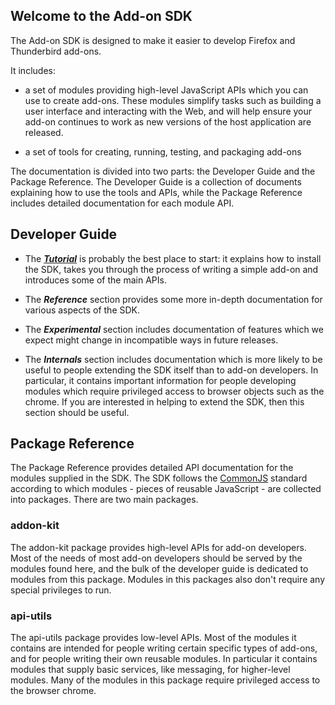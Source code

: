 
Welcome to the Add-on SDK
-------------------------

The Add-on SDK is designed to make it easier to develop Firefox and Thunderbird
add-ons.

It includes:

* a set of modules providing high-level JavaScript APIs which you can use to
create add-ons. These modules simplify tasks such as building a user interface
and interacting with the Web, and will help ensure your add-on continues to
work as new versions of the host application are released. 

* a set of tools for creating, running, testing, and packaging add-ons

The documentation is divided into two parts: the Developer Guide and the
Package Reference. The Developer Guide is a collection of documents explaining
how to use the tools and APIs, while the Package Reference includes
detailed documentation for each module API.

## Developer Guide ##

* The [***Tutorial***](#guide/getting-started) is probably the best place to
start: it explains how to install the SDK, takes you through the process of
writing a simple add-on and introduces some of the main APIs.

* The ***Reference*** section provides some more in-depth documentation for
various aspects of the SDK.

* The ***Experimental*** section includes documentation of features which we
expect might change in incompatible ways in future releases.

* The ***Internals*** section includes documentation which is more likely to
be useful to people extending the SDK itself than to add-on developers. In
particular, it contains important information for people developing modules
which require privileged access to browser objects such as the chrome. If you
are interested in helping to extend the SDK, then this section should be useful.

## Package Reference ##

The Package Reference provides detailed API documentation for the modules
supplied in the SDK. The SDK follows the [CommonJS](http://www.commonjs.org/)
standard according to which modules - pieces of reusable JavaScript - are
collected into packages. There are two main packages.

### addon-kit ###

The addon-kit package provides high-level APIs for add-on developers. Most of
the needs of most add-on developers should be served by the modules found here,
and the bulk of the developer guide is dedicated to modules from this package.
Modules in this packages also don't require any special privileges to run.

### api-utils ###

The api-utils package provides low-level APIs. Most of the modules it contains
are intended for people writing certain specific types of add-ons, and for
people writing their own reusable modules. In particular it contains modules
that supply basic services, like messaging, for higher-level modules. Many of
the modules in this package require privileged access to the browser chrome.

